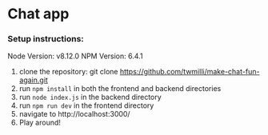# Chat app

### Setup instructions:
Node Version: v8.12.0
NPM Version: 6.4.1


1. clone the repository: git clone https://github.com/twmilli/make-chat-fun-again.git
2. run `npm install` in both the frontend and backend directories
3. run `node index.js` in the backend directory
4. run `npm run dev` in the frontend directory
5. navigate to http://localhost:3000/
6. Play around!
